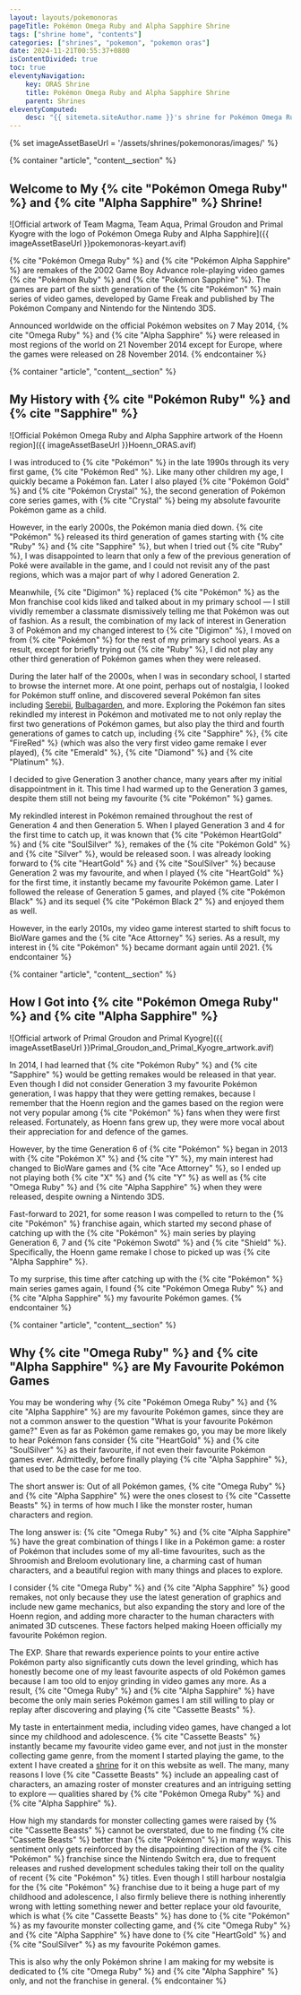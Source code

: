 ```yaml
---
layout: layouts/pokemonoras
pageTitle: Pokémon Omega Ruby and Alpha Sapphire Shrine
tags: ["shrine home", "contents"]
categories: ["shrines", "pokemon", "pokemon oras"]
date: 2024-11-21T00:55:37+0800
isContentDivided: true
toc: true
eleventyNavigation:
    key: ORAS Shrine
    title: Pokémon Omega Ruby and Alpha Sapphire Shrine
    parent: Shrines
eleventyComputed:
    desc: "{{ sitemeta.siteAuthor.name }}'s shrine for Pokémon Omega Ruby and Alpha Sapphire."
---
```

{% set imageAssetBaseUrl = '/assets/shrines/pokemonoras/images/' %}

{% container "article", "content__section" %}
## Welcome to My {% cite "Pokémon Omega Ruby" %} and {% cite "Alpha Sapphire" %} Shrine!

![Official artwork of Team Magma, Team Aqua, Primal Groudon and Primal Kyogre with the logo of Pokémon Omega Ruby and Alpha Sapphire]({{ imageAssetBaseUrl }}pokemonoras-keyart.avif)

{% cite "Pokémon Omega Ruby" %} and {% cite "Pokémon Alpha Sapphire" %} are remakes of the 2002 Game Boy Advance role-playing video games {% cite "Pokémon Ruby" %} and {% cite "Pokémon Sapphire" %}. The games are part of the sixth generation of the {% cite "Pokémon" %} main series of video games, developed by Game Freak and published by The Pokémon Company and Nintendo for the Nintendo 3DS.

Announced worldwide on the official Pokémon websites on 7 May 2014, {% cite "Omega Ruby" %} and {% cite "Alpha Sapphire" %} were released in most regions of the world on 21 November 2014 except for Europe, where the games were released on 28 November 2014.
{% endcontainer %}

{% container "article", "content__section" %}
## My History with {% cite "Pokémon Ruby" %} and {% cite "Sapphire" %}

![Official Pokémon Omega Ruby and Alpha Sapphire artwork of the Hoenn region]({{ imageAssetBaseUrl }}Hoenn_ORAS.avif)

I was introduced to {% cite "Pokémon" %} in the late 1990s through its very first game, {% cite "Pokémon Red" %}. Like many other children my age, I quickly became a Pokémon fan. Later I also played {% cite "Pokémon Gold" %} and {% cite "Pokémon Crystal" %}, the second generation of Pokémon core series games, with {% cite "Crystal" %} being my absolute favourite Pokémon game as a child.

However, in the early 2000s, the Pokémon mania died down. {% cite "Pokémon" %} released its third generation of games starting with {% cite "Ruby" %} and {% cite "Sapphire" %}, but when I tried out {% cite "Ruby" %}, I was disappointed to learn that only a few of the previous generation of Poké were available in the game, and I could not revisit any of the past regions, which was a major part of why I adored Generation 2.

Meanwhile, {% cite "Digimon" %} replaced {% cite "Pokémon" %} as the Mon franchise cool kids liked and talked about in my primary school — I still vividly remember a classmate dismissively telling me that Pokémon was out of fashion. As a result, the combination of my lack of interest in Generation 3 of Pokémon and my changed interest to {% cite "Digimon" %}, I moved on from {% cite "Pokémon" %} for the rest of my primary school years. As a result, except for briefly trying out  {% cite "Ruby" %}, I did not play any other third generation of Pokémon games when they were released.

During the later half of the 2000s, when I was in secondary school, I started to browse the internet more. At one point, perhaps out of nostalgia, I looked for Pokémon stuff online, and discovered several Pokémon fan sites including [Serebii](http://www.serebii.net/), [Bulbagarden](https://bulbagarden.net/home/), and more. Exploring the Pokémon fan sites rekindled my interest in Pokémon and motivated me to not only replay the first two generations of Pokémon games, but also play the third and fourth generations of games to catch up, including {% cite "Sapphire" %}, {% cite "FireRed" %} (which was also the very first video game remake I ever played), {% cite "Emerald" %}, {% cite "Diamond" %} and {% cite "Platinum" %}.

I decided to give Generation 3 another chance, many years after my initial disappointment in it. This time I had warmed up to the Generation 3 games, despite them still not being my favourite {% cite "Pokémon" %} games.

My rekindled interest in Pokémon remained throughout the rest of Generation 4 and then Generation 5. When I played Generation 3 and 4 for the first time to catch up, it was known that {% cite "Pokémon HeartGold" %} and {% cite "SoulSilver" %}, remakes of the {% cite "Pokémon Gold" %} and {% cite "Silver" %}, would be released soon. I was already looking forward to {% cite "HeartGold" %} and {% cite "SoulSilver" %} because Generation 2 was my favourite, and when I played {% cite "HeartGold" %} for the first time, it instantly became my favourite Pokémon game. Later I followed the release of Generation 5 games, and played {% cite "Pokémon Black" %} and its sequel {% cite "Pokémon Black 2" %} and enjoyed them as well.

However, in the early 2010s, my video game interest started to shift focus to BioWare games and the {% cite "Ace Attorney" %} series. As a result, my interest in {% cite "Pokémon" %} became dormant again until 2021.
{% endcontainer %}

{% container "article", "content__section" %}
## How I Got into {% cite "Pokémon Omega Ruby" %} and {% cite "Alpha Sapphire" %}

![Official artwork of Primal Groudon and Primal Kyogre]({{ imageAssetBaseUrl }}Primal_Groudon_and_Primal_Kyogre_artwork.avif)

In 2014, I had learned that {% cite "Pokémon Ruby" %} and {% cite "Sapphire" %} would be getting remakes would be released in that year. Even though I did not consider Generation 3 my favourite Pokémon generation, I was happy that they were getting remakes, because I remember that the Hoenn region and the games based on the region were not very popular among {% cite "Pokémon" %} fans when they were first released. Fortunately, as Hoenn fans grew up, they were more vocal about their appreciation for and defence of the games.

However, by the time Generation 6 of {% cite "Pokémon" %} began in 2013 with {% cite "Pokémon X" %} and {% cite "Y" %}, my main interest had changed to BioWare games and {% cite "Ace Attorney" %}, so I ended up not playing both {% cite "X" %} and {% cite "Y" %} as well as {% cite "Omega Ruby" %} and {% cite "Alpha Sapphire" %} when they were released, despite owning a Nintendo 3DS.

Fast-forward to 2021, for some reason I was compelled to return to the {% cite "Pokémon" %} franchise again, which started my second phase of catching up with the {% cite "Pokémon" %} main series by playing Generation 6, 7 and {% cite "Pokémon Swotd" %} and {% cite "Shield" %}. Specifically, the Hoenn game remake I chose to picked up was {% cite "Alpha Sapphire" %}.

To my surprise, this time after catching up with the {% cite "Pokémon" %} main series games again, I found {% cite "Pokémon Omega Ruby" %} and {% cite "Alpha Sapphire" %} my favourite Pokémon games.
{% endcontainer %}

{% container "article", "content__section" %}
## Why {% cite "Omega Ruby" %} and {% cite "Alpha Sapphire" %} are My Favourite Pokémon Games

You may be wondering why {% cite "Pokémon Omega Ruby" %} and {% cite "Alpha Sapphire" %} are my favourite Pokémon games, since they are not a common answer to the question "What is your favourite Pokémon game?" Even as far as Pokémon game remakes go, you may be more likely to hear Pokémon fans consider {% cite "HeartGold" %} and {% cite "SoulSilver" %} as their favourite, if not even their favourite Pokémon games ever. Admittedly, before finally playing {% cite "Alpha Sapphire" %}, that used to be the case for me too.

The short answer is: Out of all Pokémon games, {% cite "Omega Ruby" %} and {% cite "Alpha Sapphire" %} were the ones closest to {% cite "Cassette Beasts" %} in terms of how much I like the monster roster, human characters and region.

The long answer is: {% cite "Omega Ruby" %} and {% cite "Alpha Sapphire" %} have the great combination of things I like in a Pokémon game: a roster of Pokémon that includes some of my all-time favourites, such as the Shroomish and Breloom evolutionary line, a charming cast of human characters, and a beautiful region with many things and places to explore.

I consider {% cite "Omega Ruby" %} and {% cite "Alpha Sapphire" %} good remakes, not only because they use the latest generation of graphics and include new game mechanics, but also expanding the story and lore of the Hoenn region, and adding more character to the human characters with animated 3D cutscenes. These factors helped making Hoeen officially my favourite Pokémon region.

The EXP. Share that rewards experience points to your entire active Pokémon party also significantly cuts down the level grinding, which has honestly become one of my least favourite aspects of old Pokémon games because I am too old to enjoy grinding in video games any more. As a result, {% cite "Omega Ruby" %} and {% cite "Alpha Sapphire" %} have become the only main series Pokémon games I am still willing to play or replay after discovering and playing {% cite "Cassette Beasts" %}.

My taste in entertainment media, including video games, have changed a lot since my childhood and adolescence. {% cite "Cassette Beasts" %} instantly became my favourite video game ever, and not just in the monster collecting game genre, from the moment I started playing the game, to the extent I have created a [shrine](/shrines/cassettebeasts/) for it on this website as well. The many, many reasons I love {% cite "Cassette Beasts" %} include an appealing cast of characters, an amazing roster of monster creatures and an intriguing setting to explore — qualities shared by {% cite "Pokémon Omega Ruby" %} and {% cite "Alpha Sapphire" %}.

How high my standards for monster collecting games were raised by {% cite "Cassette Beasts" %} cannot be overstated, due to me finding {% cite "Cassette Beasts" %} better than {% cite "Pokémon" %} in many ways. This sentiment only gets reinforced by the disappointing direction of the {% cite "Pokémon" %} franchise since the Nintendo Switch era, due to frequent releases and rushed development schedules taking their toll on the quality of recent {% cite "Pokémon" %} titles. Even though I still harbour nostalgia for the {% cite "Pokémon" %} franchise due to it being a huge part of my childhood and adolescence, I also firmly believe there is nothing inherently wrong with letting something newer and better replace your old favourite, which is what {% cite "Cassette Beasts" %} has done to {% cite "Pokémon" %} as my favourite monster collecting game, and {% cite "Omega Ruby" %} and {% cite "Alpha Sapphire" %} have done to {% cite "HeartGold" %} and {% cite "SoulSilver" %} as my favourite Pokémon games.

This is also why the only Pokémon shrine I am making for my website is dedicated to {% cite "Omega Ruby" %} and {% cite "Alpha Sapphire" %} only, and not the franchise in general.
{% endcontainer %}

